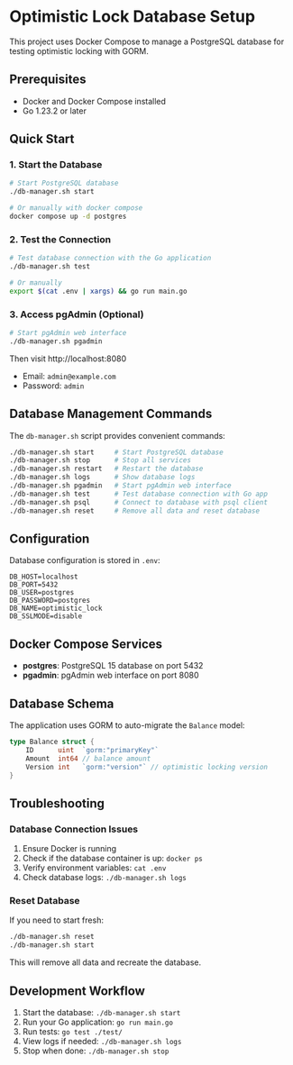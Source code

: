 # Optimistic Lock Database Setup

This project uses Docker Compose to manage a PostgreSQL database for testing optimistic locking with GORM.

## Prerequisites

- Docker and Docker Compose installed
- Go 1.23.2 or later

## Quick Start

### 1. Start the Database

```bash
# Start PostgreSQL database
./db-manager.sh start

# Or manually with docker compose
docker compose up -d postgres
```

### 2. Test the Connection

```bash
# Test database connection with the Go application
./db-manager.sh test

# Or manually
export $(cat .env | xargs) && go run main.go
```

### 3. Access pgAdmin (Optional)

```bash
# Start pgAdmin web interface
./db-manager.sh pgadmin
```

Then visit http://localhost:8080
- Email: `admin@example.com`
- Password: `admin`

## Database Management Commands

The `db-manager.sh` script provides convenient commands:

```bash
./db-manager.sh start     # Start PostgreSQL database
./db-manager.sh stop      # Stop all services
./db-manager.sh restart   # Restart the database
./db-manager.sh logs      # Show database logs
./db-manager.sh pgadmin   # Start pgAdmin web interface
./db-manager.sh test      # Test database connection with Go app
./db-manager.sh psql      # Connect to database with psql client
./db-manager.sh reset     # Remove all data and reset database
```

## Configuration

Database configuration is stored in `.env`:

```
DB_HOST=localhost
DB_PORT=5432
DB_USER=postgres
DB_PASSWORD=postgres
DB_NAME=optimistic_lock
DB_SSLMODE=disable
```

## Docker Compose Services

- **postgres**: PostgreSQL 15 database on port 5432
- **pgadmin**: pgAdmin web interface on port 8080

## Database Schema

The application uses GORM to auto-migrate the `Balance` model:

```go
type Balance struct {
    ID      uint  `gorm:"primaryKey"`
    Amount  int64 // balance amount
    Version int   `gorm:"version"` // optimistic locking version
}
```

## Troubleshooting

### Database Connection Issues

1. Ensure Docker is running
2. Check if the database container is up: `docker ps`
3. Verify environment variables: `cat .env`
4. Check database logs: `./db-manager.sh logs`

### Reset Database

If you need to start fresh:

```bash
./db-manager.sh reset
./db-manager.sh start
```

This will remove all data and recreate the database.

## Development Workflow

1. Start the database: `./db-manager.sh start`
2. Run your Go application: `go run main.go`
3. Run tests: `go test ./test/`
4. View logs if needed: `./db-manager.sh logs`
5. Stop when done: `./db-manager.sh stop`